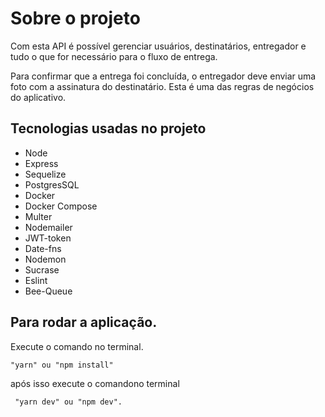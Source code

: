 <h1>Sobre o projeto</h1>

Com esta API é possível gerenciar usuários, destinatários, entregador e tudo o que for necessário para o fluxo de entrega.

Para confirmar que a entrega foi concluída, o entregador deve enviar uma foto com a assinatura do destinatário. Esta é uma das regras de negócios do aplicativo.



<h2>Tecnologias usadas no projeto</h2>
<ul>
  <li>Node</li>
  <li>Express</li>
  <li>Sequelize</li>
  <li>PostgresSQL</li>
  <li>Docker</li>
  <li>Docker Compose</li>
  <li>Multer</li>
  <li>Nodemailer</li>
  <li>JWT-token</li>
  <li>Date-fns</li>
  <li>Nodemon</li>
  <li>Sucrase</li>
  <li>Eslint</li>
  <li>Bee-Queue</li>
</ul>
<h2>Para rodar a aplicação.</h2>

Execute o comando no terminal.
```shell
"yarn" ou "npm install" 
```
após isso execute o comandono terminal
```shell
 "yarn dev" ou "npm dev".
```
